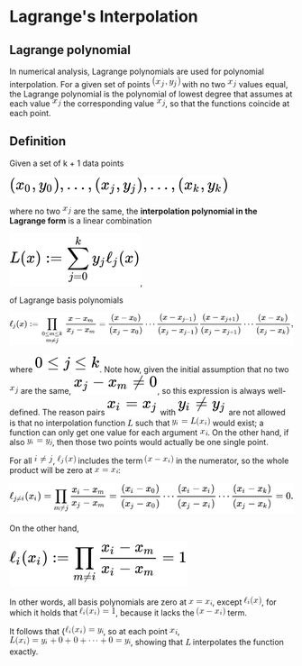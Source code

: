 # Lagrange's Interpolation

## Lagrange polynomial

In numerical analysis, Lagrange polynomials are used for polynomial interpolation. For a given set of points ![(x_j, y_j)](img/x_j_y_j.gif) with no two ![x_j](img/x_j.gif) values equal, the Lagrange polynomial is the polynomial of lowest degree that assumes at each value ![x_j](img/x_j.gif) the corresponding value ![x_j](img/x_j.gif), so that the functions coincide at each point.

## Definition

Given a set of k + 1 data points

![(x_0, y_0)...(x_k, y_k)](img/formula_1.svg)

where no two ![x_j](img/x_j.gif) are the same, the <b>interpolation polynomial in the Lagrange form</b> is a linear combination

![L(x) = sum{y_j*l_j}](img/formula_2.svg),

of Lagrange basis polynomials

![l_j(x) = product](img/formula_3.svg)

where ![0<=j<=k](img/0_is_greater_than_k.svg). Note how, given the initial assumption that no two ![x_j](img/x_j.gif) are the same, ![x_j - x_m not=0](img/x_j_x_m.svg), so this expression is always well-defined. The reason pairs ![x_i=x_j](img/x_i_eq_x_j.svg) with ![y_i not eq y_j](img/y_i_noteq_y_j.svg) are not allowed is that no interpolation function ![L](img/L.gif) such that ![y_i_L_x](img/y_i_L_x.gif) would exist; a function can only get one value for each argument ![x_i](img/x_i.gif). On the other hand, if also ![y_i=y_j](img/y_i_eq_y_j.gif), then those two points would actually be one single point.

For all ![i neq j](img/i_neq_j.gif), ![ell_j_x](img/ell_j_x.gif) includes the term ![x - x_i](img/x_x_i.gif) in the numerator, so the whole product will be zero at ![x=x_i](img/x_eq_x_i.gif):

![l_j_neq_i(x) = product](img/formula_4.svg)

On the other hand,

![l_j(x_i) = 1](img/formula_5.svg)

In other words, all basis polynomials are zero at ![x=x_i](img/x_eq_x_i.gif), except ![ell_i_x](img/ell_i_x.gif), for which it holds that ![ell_i_x_eq1](img/ell_i_x_eq1.gif), because it lacks the ![x - x_i](img/x_x_i.gif) term.

It follows that {![ell_i_x_i_eq_y_i](img/ell_i_x_i_eq_y_i.gif), so at each point ![x_i](img/x_i.gif), ![L_x_i_eq_y_i](img/L_x_i_eq_y_i.gif), showing that ![L](img/L.gif) interpolates the function exactly.

